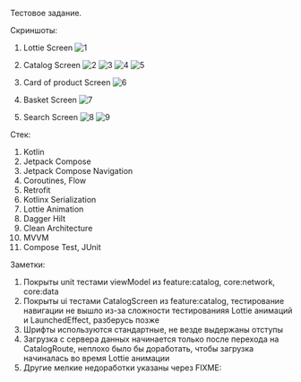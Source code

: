 Тестовое задание.

Скриншоты:
1. Lottie Screen
![1](https://github.com/dreamwalker-123/Foodie/assets/125174202/97007ff1-8447-45d0-8955-af8f946fe56b)

2. Catalog Screen
![2](https://github.com/dreamwalker-123/Foodie/assets/125174202/b9f76c7a-806f-4624-9f8d-c41dff3b30af)
![3](https://github.com/dreamwalker-123/Foodie/assets/125174202/2402a663-dde8-409c-9e8e-8f3233acdb64)
![4](https://github.com/dreamwalker-123/Foodie/assets/125174202/7a1761ba-1d9f-465d-9288-a4a9295e6405)
![5](https://github.com/dreamwalker-123/Foodie/assets/125174202/a9967dce-002e-463c-bd88-cb626fdc4281)

3. Card of product Screen
![6](https://github.com/dreamwalker-123/Foodie/assets/125174202/8acd0d4a-e625-495e-b842-54ab5cebb083)

4. Basket Screen
![7](https://github.com/dreamwalker-123/Foodie/assets/125174202/cabf5635-5bc7-42dc-ad84-6da964c16c61)

5. Search Screen
![8](https://github.com/dreamwalker-123/Foodie/assets/125174202/2494a7e1-5090-4c00-a633-7256730c026d)
![9](https://github.com/dreamwalker-123/Foodie/assets/125174202/fb0625c4-9a44-4ca9-8624-5d120d534fec)


Стек:
1. Kotlin
2. Jetpack Compose
3. Jetpack Compose Navigation
4. Coroutines, Flow
5. Retrofit
6. Kotlinx Serialization
7. Lottie Animation
8. Dagger Hilt
9. Clean Architecture
10. MVVM
11. Compose Test, JUnit

Заметки:
1. Покрыты unit тестами viewModel из feature:catalog, core:network, core:data
2. Покрыты ui тестами CatalogScreen из feature:catalog, тестирование навигации не вышло из-за сложности тестированияя Lottie анимаций и LaunchedEffect, разберусь позже
3. Шрифты используются стандартные, не везде выдержаны отступы
4. Загрузка с сервера данных начинается только после перехода на CatalogRoute, неплохо было бы доработать, чтобы загрузка начиналась во время Lottie анимации
5. Другие мелкие недоработки указаны через FIXME:
